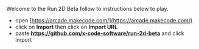 Welcome to the Run 2D Beta follow to instructions below to play.

* open [https://arcade.makecode.com/](https://arcade.makecode.com/)
* click on **Import** then click on **Import URL**
* paste **https://github.com/x-code-software/run-2d-beta** and click import
